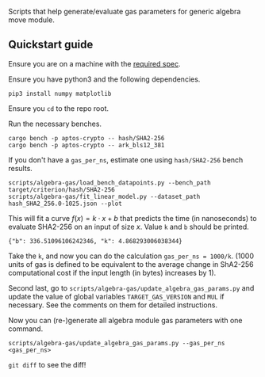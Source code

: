 Scripts that help generate/evaluate gas parameters for generic algebra move module.

## Quickstart guide
Ensure you are on a machine with the [required spec](https://aptos.dev/nodes/validator-node/operator/node-requirements/).

Ensure you have python3 and the following dependencies.
```
pip3 install numpy matplotlib
```

Ensure you `cd` to the repo root.

Run the necessary benches.
```
cargo bench -p aptos-crypto -- hash/SHA2-256
cargo bench -p aptos-crypto -- ark_bls12_381
```

If you don't have a `gas_per_ns`, estimate one using `hash/SHA2-256` bench results.
```
scripts/algebra-gas/load_bench_datapoints.py --bench_path target/criterion/hash/SHA2-256
scripts/algebra-gas/fit_linear_model.py --dataset_path hash_SHA2_256.0-1025.json --plot
```
This will fit a curve $f(x)=k\cdot x+b$
that predicts the time (in nanoseconds) to evaluate SHA2-256 on an input of size $x$.
Value `k` and `b` should be printed.
```
{"b": 336.51096106242346, "k": 4.868293006038344}
```
Take the `k`, and now you can do the calculation `gas_per_ns = 1000/k`.
(1000 units of gas is defined to be equivalent to
the average change in ShA2-256 computational cost if the input length (in bytes) increases by 1).

Second last, go to `scripts/algebra-gas/update_algebra_gas_params.py`
and update the value of global variables `TARGET_GAS_VERSION` and `MUL` if necessary.
See the comments on them for detailed instructions.

Now you can (re-)generate all algebra module gas parameters with one command.
```
scripts/algebra-gas/update_algebra_gas_params.py --gas_per_ns <gas_per_ns>
```

`git diff` to see the diff!
